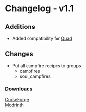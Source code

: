 # Changelog - v1.1

## Additions
- Added compatibility for [Quad](https://www.curseforge.com/minecraft/mc-mods/quad)

## Changes
- Put all campfire recipes to groups
  - campfires
  - soul_campfires

### Downloads
[CurseForge](https://www.curseforge.com/minecraft/mc-mods/nemos-campfires) <br>
[Modrinth](https://modrinth.com/mod/nemos-campfires)